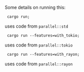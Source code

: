 Some details on running this:

```
 cargo run;
```
uses code from `parallel::std`


```
 cargo run --features=with_tokio;
```
uses code from `parallel::tokio`

```
 cargo run --features=with_rayon;
```
uses code from `parallel::rayon`
